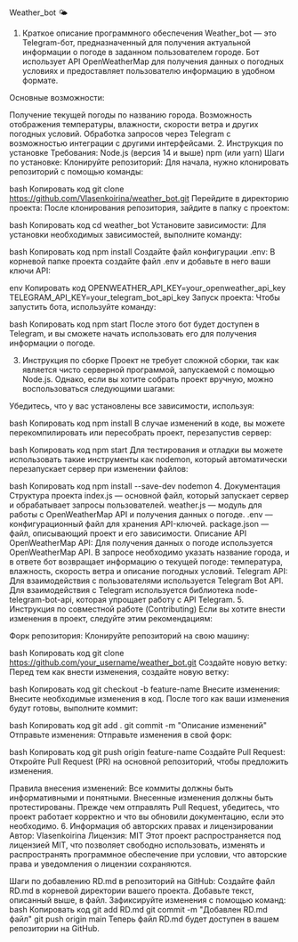 Weather_bot 🌤️
1. Краткое описание программного обеспечения
Weather_bot — это Telegram-бот, предназначенный для получения актуальной информации о погоде в заданном пользователем городе. Бот использует API OpenWeatherMap для получения данных о погодных условиях и предоставляет пользователю информацию в удобном формате.

Основные возможности:

Получение текущей погоды по названию города.
Возможность отображения температуры, влажности, скорости ветра и других погодных условий.
Обработка запросов через Telegram с возможностью интеграции с другими интерфейсами.
2. Инструкция по установке
Требования:
Node.js (версия 14 и выше)
npm (или yarn)
Шаги по установке:
Клонируйте репозиторий: Для начала, нужно клонировать репозиторий с помощью команды:

bash
Копировать код
git clone https://github.com/Vlasenkoirina/weather_bot.git
Перейдите в директорию проекта: После клонирования репозитория, зайдите в папку с проектом:

bash
Копировать код
cd weather_bot
Установите зависимости: Для установки необходимых зависимостей, выполните команду:

bash
Копировать код
npm install
Создайте файл конфигурации .env: В корневой папке проекта создайте файл .env и добавьте в него ваши ключи API:

env
Копировать код
OPENWEATHER_API_KEY=your_openweather_api_key
TELEGRAM_API_KEY=your_telegram_bot_api_key
Запуск проекта: Чтобы запустить бота, используйте команду:

bash
Копировать код
npm start
После этого бот будет доступен в Telegram, и вы сможете начать использовать его для получения информации о погоде.

3. Инструкция по сборке
Проект не требует сложной сборки, так как является чисто серверной программой, запускаемой с помощью Node.js. Однако, если вы хотите собрать проект вручную, можно воспользоваться следующими шагами:

Убедитесь, что у вас установлены все зависимости, используя:

bash
Копировать код
npm install
В случае изменений в коде, вы можете перекомпилировать или пересобрать проект, перезапустив сервер:

bash
Копировать код
npm start
Для тестирования и отладки вы можете использовать такие инструменты как nodemon, который автоматически перезапускает сервер при изменении файлов:

bash
Копировать код
npm install --save-dev nodemon
4. Документация
Структура проекта
index.js — основной файл, который запускает сервер и обрабатывает запросы пользователей.
weather.js — модуль для работы с OpenWeatherMap API и получения данных о погоде.
.env — конфигурационный файл для хранения API-ключей.
package.json — файл, описывающий проект и его зависимости.
Описание API
OpenWeatherMap API:
Для получения данных о погоде используется OpenWeatherMap API.
В запросе необходимо указать название города, и в ответе бот возвращает информацию о текущей погоде: температура, влажность, скорость ветра и описание погодных условий.
Telegram API:
Для взаимодействия с пользователями используется Telegram Bot API.
Для взаимодействия с Telegram используется библиотека node-telegram-bot-api, которая упрощает работу с API Telegram.
5. Инструкция по совместной работе (Contributing)
Если вы хотите внести изменения в проект, следуйте этим рекомендациям:

Форк репозитория: Клонируйте репозиторий на свою машину:

bash
Копировать код
git clone https://github.com/your_username/weather_bot.git
Создайте новую ветку: Перед тем как внести изменения, создайте новую ветку:

bash
Копировать код
git checkout -b feature-name
Внесите изменения: Внесите необходимые изменения в код. После того как ваши изменения будут готовы, выполните коммит:

bash
Копировать код
git add .
git commit -m "Описание изменений"
Отправьте изменения: Отправьте изменения в свой форк:

bash
Копировать код
git push origin feature-name
Создайте Pull Request: Откройте Pull Request (PR) на основной репозиторий, чтобы предложить изменения.

Правила внесения изменений:
Все коммиты должны быть информативными и понятными.
Внесенные изменения должны быть протестированы.
Прежде чем отправлять Pull Request, убедитесь, что проект работает корректно и что вы обновили документацию, если это необходимо.
6. Информация об авторских правах и лицензировании
Автор: Vlasenkoirina
Лицензия: MIT
Этот проект распространяется под лицензией MIT, что позволяет свободно использовать, изменять и распространять программное обеспечение при условии, что авторские права и уведомления о лицензии сохраняются.

Шаги по добавлению RD.md в репозиторий на GitHub:
Создайте файл RD.md в корневой директории вашего проекта.
Добавьте текст, описанный выше, в файл.
Зафиксируйте изменения с помощью команд:
bash
Копировать код
git add RD.md
git commit -m "Добавлен RD.md файл"
git push origin main
Теперь файл RD.md будет доступен в вашем репозитории на GitHub.